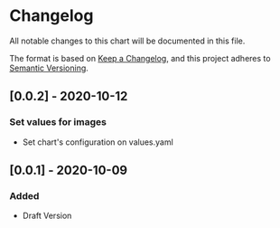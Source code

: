 # Changelog
All notable changes to this chart will be documented in this file.

The format is based on [Keep a Changelog](https://keepachangelog.com/en/1.0.0/),
and this project adheres to [Semantic Versioning](https://semver.org/spec/v2.0.0.html).

## [0.0.2] - 2020-10-12
### Set values for images
- Set chart's configuration on values.yaml
## [0.0.1] - 2020-10-09
### Added
- Draft Version
